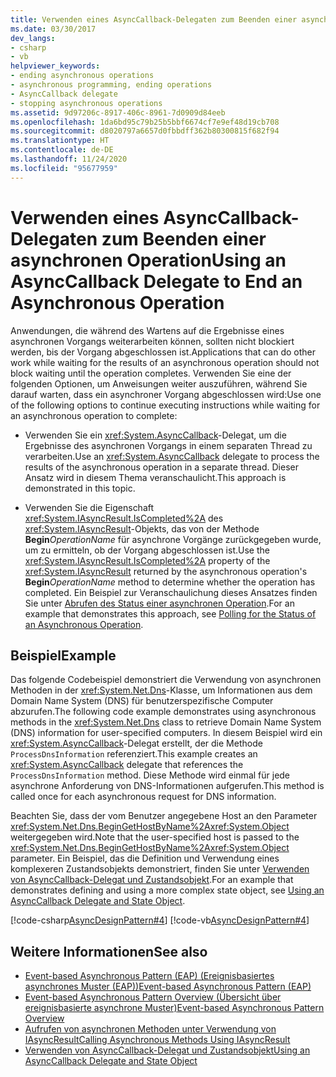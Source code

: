 ```yaml
---
title: Verwenden eines AsyncCallback-Delegaten zum Beenden einer asynchronen Operation
ms.date: 03/30/2017
dev_langs:
- csharp
- vb
helpviewer_keywords:
- ending asynchronous operations
- asynchronous programming, ending operations
- AsyncCallback delegate
- stopping asynchronous operations
ms.assetid: 9d97206c-8917-406c-8961-7d0909d84eeb
ms.openlocfilehash: 1da6bd95c79b25b5bbf6674cf7e9ef48d19cb708
ms.sourcegitcommit: d8020797a6657d0fbbdff362b80300815f682f94
ms.translationtype: HT
ms.contentlocale: de-DE
ms.lasthandoff: 11/24/2020
ms.locfileid: "95677959"
---
```

# <a name="using-an-asynccallback-delegate-to-end-an-asynchronous-operation"></a><span data-ttu-id="da8a9-102">Verwenden eines AsyncCallback-Delegaten zum Beenden einer asynchronen Operation</span><span class="sxs-lookup"><span data-stu-id="da8a9-102">Using an AsyncCallback Delegate to End an Asynchronous Operation</span></span>

<span data-ttu-id="da8a9-103">Anwendungen, die während des Wartens auf die Ergebnisse eines asynchronen Vorgangs weiterarbeiten können, sollten nicht blockiert werden, bis der Vorgang abgeschlossen ist.</span><span class="sxs-lookup"><span data-stu-id="da8a9-103">Applications that can do other work while waiting for the results of an asynchronous operation should not block waiting until the operation completes.</span></span> <span data-ttu-id="da8a9-104">Verwenden Sie eine der folgenden Optionen, um Anweisungen weiter auszuführen, während Sie darauf warten, dass ein asynchroner Vorgang abgeschlossen wird:</span><span class="sxs-lookup"><span data-stu-id="da8a9-104">Use one of the following options to continue executing instructions while waiting for an asynchronous operation to complete:</span></span>  
  
- <span data-ttu-id="da8a9-105">Verwenden Sie ein <xref:System.AsyncCallback>-Delegat, um die Ergebnisse des asynchronen Vorgangs in einem separaten Thread zu verarbeiten.</span><span class="sxs-lookup"><span data-stu-id="da8a9-105">Use an <xref:System.AsyncCallback> delegate to process the results of the asynchronous operation in a separate thread.</span></span> <span data-ttu-id="da8a9-106">Dieser Ansatz wird in diesem Thema veranschaulicht.</span><span class="sxs-lookup"><span data-stu-id="da8a9-106">This approach is demonstrated in this topic.</span></span>  
  
- <span data-ttu-id="da8a9-107">Verwenden Sie die Eigenschaft <xref:System.IAsyncResult.IsCompleted%2A> des <xref:System.IAsyncResult>-Objekts, das von der Methode **Begin**_OperationName_ für asynchrone Vorgänge zurückgegeben wurde, um zu ermitteln, ob der Vorgang abgeschlossen ist.</span><span class="sxs-lookup"><span data-stu-id="da8a9-107">Use the <xref:System.IAsyncResult.IsCompleted%2A> property of the <xref:System.IAsyncResult> returned by the asynchronous operation's **Begin**_OperationName_ method to determine whether the operation has completed.</span></span> <span data-ttu-id="da8a9-108">Ein Beispiel zur Veranschaulichung dieses Ansatzes finden Sie unter [Abrufen des Status einer asynchronen Operation](polling-for-the-status-of-an-asynchronous-operation.md).</span><span class="sxs-lookup"><span data-stu-id="da8a9-108">For an example that demonstrates this approach, see [Polling for the Status of an Asynchronous Operation](polling-for-the-status-of-an-asynchronous-operation.md).</span></span>  
  
## <a name="example"></a><span data-ttu-id="da8a9-109">Beispiel</span><span class="sxs-lookup"><span data-stu-id="da8a9-109">Example</span></span>  

 <span data-ttu-id="da8a9-110">Das folgende Codebeispiel demonstriert die Verwendung von asynchronen Methoden in der <xref:System.Net.Dns>-Klasse, um Informationen aus dem Domain Name System (DNS) für benutzerspezifische Computer abzurufen.</span><span class="sxs-lookup"><span data-stu-id="da8a9-110">The following code example demonstrates using asynchronous methods in the <xref:System.Net.Dns> class to retrieve Domain Name System (DNS) information for user-specified computers.</span></span> <span data-ttu-id="da8a9-111">In diesem Beispiel wird ein <xref:System.AsyncCallback>-Delegat erstellt, der die Methode `ProcessDnsInformation` referenziert.</span><span class="sxs-lookup"><span data-stu-id="da8a9-111">This example creates an <xref:System.AsyncCallback> delegate that references the `ProcessDnsInformation` method.</span></span> <span data-ttu-id="da8a9-112">Diese Methode wird einmal für jede asynchrone Anforderung von DNS-Informationen aufgerufen.</span><span class="sxs-lookup"><span data-stu-id="da8a9-112">This method is called once for each asynchronous request for DNS information.</span></span>  
  
 <span data-ttu-id="da8a9-113">Beachten Sie, dass der vom Benutzer angegebene Host an den Parameter <xref:System.Net.Dns.BeginGetHostByName%2A><xref:System.Object> weitergegeben wird.</span><span class="sxs-lookup"><span data-stu-id="da8a9-113">Note that the user-specified host is passed to the <xref:System.Net.Dns.BeginGetHostByName%2A><xref:System.Object> parameter.</span></span> <span data-ttu-id="da8a9-114">Ein Beispiel, das die Definition und Verwendung eines komplexeren Zustandsobjekts demonstriert, finden Sie unter [Verwenden von AsyncCallback-Delegat und Zustandsobjekt](using-an-asynccallback-delegate-and-state-object.md).</span><span class="sxs-lookup"><span data-stu-id="da8a9-114">For an example that demonstrates defining and using a more complex state object, see [Using an AsyncCallback Delegate and State Object](using-an-asynccallback-delegate-and-state-object.md).</span></span>  
  
 [!code-csharp[AsyncDesignPattern#4](../../../samples/snippets/csharp/VS_Snippets_CLR/AsyncDesignPattern/CS/AsyncDelegateNoStateObject.cs#4)]
 [!code-vb[AsyncDesignPattern#4](../../../samples/snippets/visualbasic/VS_Snippets_CLR/AsyncDesignPattern/VB/AsyncDelegateNoState.vb#4)]  
  
## <a name="see-also"></a><span data-ttu-id="da8a9-115">Weitere Informationen</span><span class="sxs-lookup"><span data-stu-id="da8a9-115">See also</span></span>

- [<span data-ttu-id="da8a9-116">Event-based Asynchronous Pattern (EAP) (Ereignisbasiertes asynchrones Muster (EAP))</span><span class="sxs-lookup"><span data-stu-id="da8a9-116">Event-based Asynchronous Pattern (EAP)</span></span>](event-based-asynchronous-pattern-eap.md)
- [<span data-ttu-id="da8a9-117">Event-based Asynchronous Pattern Overview (Übersicht über ereignisbasierte asynchrone Muster)</span><span class="sxs-lookup"><span data-stu-id="da8a9-117">Event-based Asynchronous Pattern Overview</span></span>](event-based-asynchronous-pattern-overview.md)
- [<span data-ttu-id="da8a9-118">Aufrufen von asynchronen Methoden unter Verwendung von IAsyncResult</span><span class="sxs-lookup"><span data-stu-id="da8a9-118">Calling Asynchronous Methods Using IAsyncResult</span></span>](calling-asynchronous-methods-using-iasyncresult.md)
- [<span data-ttu-id="da8a9-119">Verwenden von AsyncCallback-Delegat und Zustandsobjekt</span><span class="sxs-lookup"><span data-stu-id="da8a9-119">Using an AsyncCallback Delegate and State Object</span></span>](using-an-asynccallback-delegate-and-state-object.md)
